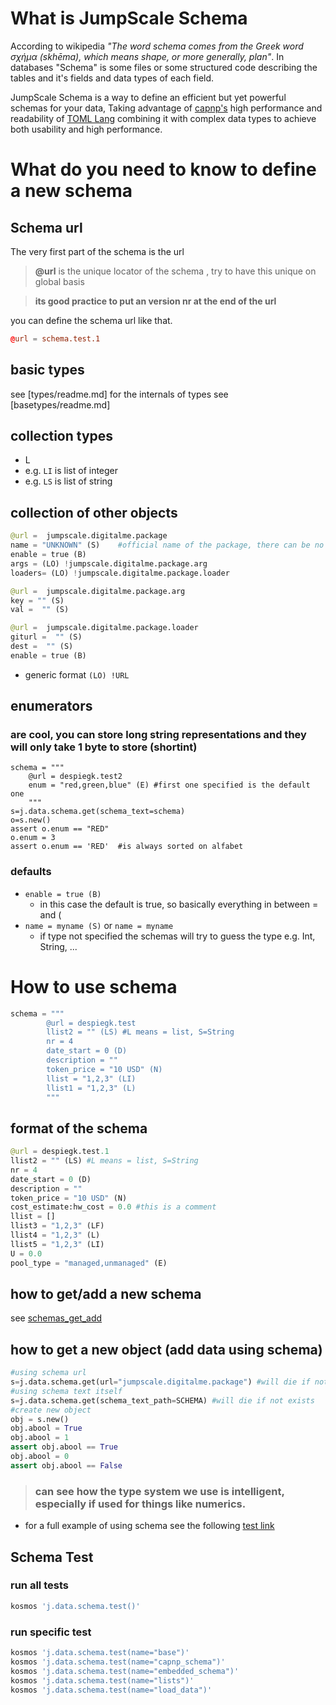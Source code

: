 # What is JumpScale Schema

According to wikipedia *"The word schema comes from the Greek word σχήμα (skhēma), which means shape, or more generally,
 plan"*.
In databases "Schema" is some files or some structured code describing the tables and it's fields and data types of each
 field.

JumpScale Schema is a way to define an efficient but yet powerful schemas for your data, Taking advantage of
[capnp's]('https://capnproto.org/language.html') high performance and readability of
[TOML Lang]("https://github.com/toml-lang/toml") combining it with complex data types to achieve both
usability and high performance.

# What do you need to know to define a new schema

## Schema url

The very first part of the schema is the url

> **@url** is the unique locator of the schema , try to have this unique on global basis

> **its good practice to put an version nr at the end of the url**

you can define the schema url like that.
```toml
@url = schema.test.1
```

## basic types

see [types/readme.md]
for the internals of types see [basetypes/readme.md]

## collection types

- L
- e.g. ```LI``` is list of integer
- e.g. ```LS``` is list of string

## collection of other objects

```python
@url =  jumpscale.digitalme.package
name = "UNKNOWN" (S)    #official name of the package, there can be no overlap (can be dot notation)
enable = true (B)
args = (LO) !jumpscale.digitalme.package.arg
loaders= (LO) !jumpscale.digitalme.package.loader

@url =  jumpscale.digitalme.package.arg
key = "" (S)
val =  "" (S)

@url =  jumpscale.digitalme.package.loader
giturl =  "" (S)
dest =  "" (S)
enable = true (B)
```

- generic format ```(LO) !URL```

## enumerators

### are cool, you can store long string representations and they will only take 1 byte to store (shortint)

```
schema = """
    @url = despiegk.test2
    enum = "red,green,blue" (E) #first one specified is the default one
    """
s=j.data.schema.get(schema_text=schema)
o=s.new()
assert o.enum == "RED"
o.enum = 3
assert o.enum == 'RED'  #is always sorted on alfabet

```

### defaults

- ```enable = true (B)```
    - in this case the default is true, so basically everything in between = and (
- ```name = myname (S)``` or ```name = myname```
    - if type not specified the schemas will try to guess the type e.g. Int, String, ...


# How to use schema

```python
schema = """
        @url = despiegk.test
        llist2 = "" (LS) #L means = list, S=String
        nr = 4
        date_start = 0 (D)
        description = ""
        token_price = "10 USD" (N)
        llist = "1,2,3" (LI)
        llist1 = "1,2,3" (L)
        """
```

## format of the schema

```python
@url = despiegk.test.1
llist2 = "" (LS) #L means = list, S=String
nr = 4
date_start = 0 (D)
description = ""
token_price = "10 USD" (N)
cost_estimate:hw_cost = 0.0 #this is a comment
llist = []
llist3 = "1,2,3" (LF)
llist4 = "1,2,3" (L)
llist5 = "1,2,3" (LI)
U = 0.0
pool_type = "managed,unmanaged" (E)
```

## how to get/add a new schema

see [schemas_get_add](schemas_get_add.md)

## how to get a new object (add data using schema)

```python
#using schema url
s=j.data.schema.get(url="jumpscale.digitalme.package") #will die if not exists
#using schema text itself
s=j.data.schema.get(schema_text_path=SCHEMA) #will die if not exists
#create new object
obj = s.new()
obj.abool = True
obj.abool = 1
assert obj.abool == True
obj.abool = 0
assert obj.abool == False
```

> ### can see how the type system we use is intelligent, especially if used for things like numerics.


- for a full example of using schema see the following [test link](https://github.com/threefoldtech/jumpscaleX/tree/development/Jumpscale/data/schema/tests)

## Schema Test

### run all tests

```python
kosmos 'j.data.schema.test()'
```

### run specific test

```python
kosmos 'j.data.schema.test(name="base")'
kosmos 'j.data.schema.test(name="capnp_schema")'
kosmos 'j.data.schema.test(name="embedded_schema")'
kosmos 'j.data.schema.test(name="lists")'
kosmos 'j.data.schema.test(name="load_data")'
```
